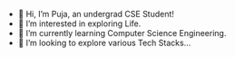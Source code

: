 - 👋 Hi, I’m Puja, an undergrad CSE Student!
- 👀 I’m interested in exploring Life.
- 🌱 I’m currently learning Computer Science Engineering.
- 💞️ I’m looking to explore various Tech Stacks...


<!---
pk-2345/pk-2345 is a ✨ special ✨ repository because its `README.md` (this file) appears on your GitHub profile.
You can click the Preview link to take a look at your changes.
--->
